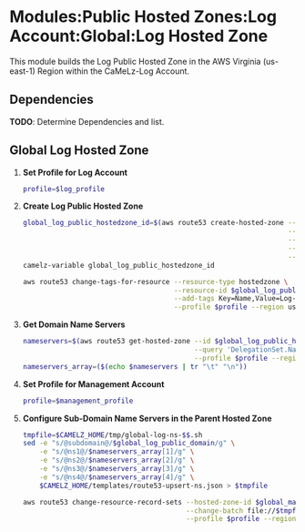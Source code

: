 # Modules:Public Hosted Zones:Log Account:Global:Log Hosted Zone

This module builds the Log Public Hosted Zone in the AWS Virginia (us-east-1) Region within the
CaMeLz-Log Account.

## Dependencies

**TODO**: Determine Dependencies and list.

## Global Log Hosted Zone

1. **Set Profile for Log Account**

    ```bash
    profile=$log_profile
    ```

1. **Create Log Public Hosted Zone**

    ```bash
    global_log_public_hostedzone_id=$(aws route53 create-hosted-zone --name $global_log_public_domain \
                                                                     --hosted-zone-config Comment="Public Zone for $global_log_public_domain",PrivateZone=false \
                                                                     --caller-reference $(date +%s) \
                                                                     --query 'HostedZone.Id' \
                                                                     --profile $profile --region us-east-1 --output text | cut -f3 -d /)
    camelz-variable global_log_public_hostedzone_id

    aws route53 change-tags-for-resource --resource-type hostedzone \
                                         --resource-id $global_log_public_hostedzone_id \
                                         --add-tags Key=Name,Value=Log-PublicHostedZone Key=Company,Value=CaMeLz Key=Environment,Value=Log \
                                         --profile $profile --region us-east-1 --output text
    ```

1. **Get Domain Name Servers**

    ```bash
    nameservers=$(aws route53 get-hosted-zone --id $global_log_public_hostedzone_id \
                                              --query 'DelegationSet.NameServers' \
                                              --profile $profile --region us-east-1 --output text)
    nameservers_array=($(echo $nameservers | tr "\t" "\n"))
    ```

1. **Set Profile for Management Account**

    ```bash
    profile=$management_profile
    ```

1. **Configure Sub-Domain Name Servers in the Parent Hosted Zone**

    ```bash
    tmpfile=$CAMELZ_HOME/tmp/global-log-ns-$$.sh
    sed -e "s/@subdomain@/$global_log_public_domain/g" \
        -e "s/@ns1@/$nameservers_array[1]/g" \
        -e "s/@ns2@/$nameservers_array[2]/g" \
        -e "s/@ns3@/$nameservers_array[3]/g" \
        -e "s/@ns4@/$nameservers_array[4]/g" \
        $CAMELZ_HOME/templates/route53-upsert-ns.json > $tmpfile

    aws route53 change-resource-record-sets --hosted-zone-id $global_management_public_hostedzone_id \
                                            --change-batch file://$tmpfile \
                                            --profile $profile --region us-east-1 --output text
    ```
